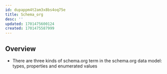 ```yaml
---
id: dupappm4t2am3x8bs4oq75e
title: Schema_org
desc: ''
updated: 1701475600124
created: 1701475587999
---
```


## Overview

- There are three kinds of schema.org term in the schema.org data model: types, properties and enumerated values